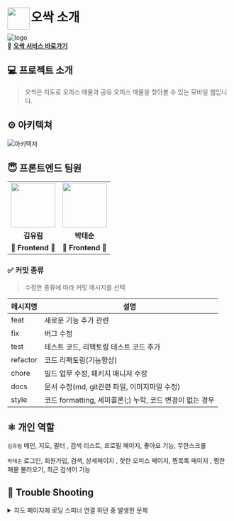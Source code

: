 # <img src="https://avatars.githubusercontent.com/u/104211703?s=200&v=4" align=left width=50 >오싹 소개

![logo](https://velog.velcdn.com/images/ryurim0109/post/617aad8d-f4d4-45a9-9efc-eb23f73b55de/image.jpg)
<br>
👻 **[오싹 서비스 바로가기](https://ossack.shop/)**

## 💻 프로젝트 소개

> 오싹은 지도로 오피스 매물과 공유 오피스 매물을 찾아볼 수 있는 모바일 웹입니다.

## ⚙️ 아키텍쳐

![아키텍처](https://velog.velcdn.com/images/ryurim0109/post/0a30cec0-d32e-4e37-ba69-61c34a43916f/image.jpg)

## 😇‍ 프론트엔드 팀원

<table>
  <tr>
    <td align="center"><a href="https://github.com/ryurim0109"><img src="https://avatars.githubusercontent.com/u/96809979?v=4" width="100px" /></a></td>
    <td align="center"><a href="https://github.com/devkevinsoon"><img src="https://avatars.githubusercontent.com/u/83892403?v=4" width="100px" /></a></td>
   
  </tr>
  <tr>
    <td align="center"><b>김유림</b></td>
    <td align="center"><b>박태순</b></td>
    
  </tr>
  <tr>
    <td align="center"><b>🤩 Frontend 🤩 </b></td>
    <td align="center"><b>🤩 Frontend 🤩 </b></td>
   
  </tr>
</table>

### ✅ 커밋 종류

> 수정한 종류에 따라 커밋 메시지를 선택

| 메시지명 | 설명                                                     |
| -------- | -------------------------------------------------------- |
| feat     | 새로운 기능 추가 관련                                    |
| fix      | 버그 수정                                                |
| test     | 테스트 코드, 리팩토링 테스트 코드 추가                   |
| refactor | 코드 리팩토링(기능향상)                                  |
| chore    | 빌드 업무 수정, 패키지 매니저 수정                       |
| docs     | 문서 수정(md, git관련 파일, 이미지파일 수정)             |
| style    | 코드 formatting, 세미콜론(;) 누락, 코드 변경이 없는 경우 |

## ⚛️ 개인 역할

<code>김유림</code> 메인, 지도, 필터 , 검색 리스트, 프로필 페이지, 좋아요 기능, 무한스크롤

<code>박태순</code> 로그인, 회원가입, 검색, 상세페이지 , 핫한 오피스 페이지, 찜목록 페이지 , 찜한 매물 불러오기, 최근 검색어 기능

## 🔨 Trouble Shooting

<details markdown="1">
<summary>지도 페이지에 로딩 스피너 연결 하던 중 발생한 문제</summary>
  
### ✅ 문제상황

> 문제상황
>
> 문제상황
>
> <br>

</br>

### 👀 사용 라이브러리 👀

<div>
<img src="https://img.shields.io/badge/react-1496FF?style=flat&logo=react&logoColor=white">
<img src="https://img.shields.io/badge/axios-yellow?style=flat&logo=axios&logoColor=white">
<img src="https://img.shields.io/badge/redux-764ABC?style=flat&logo=redux&logoColor=EF2D5E">
<img src="https://img.shields.io/badge/immer-106ece?style=flat&logo=immer&logoColor=immer">
<img src="https://img.shields.io/badge/GreenSock-88ce02?style=flat&logo=GreenSock&logoColor=ffffff">
<img src="https://img.shields.io/badge/styledcomponents-DB7093?style=flat&logo=styledcomponents&logoColor=white">
<img src='https://img.shields.io/badge/yarn-v1.22.17-yellow?logo=yarn'/>
  <img src='https://img.shields.io/badge/AWS-Amazon AWS-yellow?logo=Amazon AWS'/>
   <img src='https://img.shields.io/badge/Amazon S3-569A31?logo=Amazon S3&logoColor=white'/>
  <img src='https://img.shields.io/badge/CLOUDFRONT-1261FE?logo=cloudfront'/>
</div>
